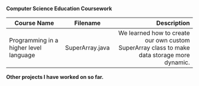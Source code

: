 **Computer Science Education Coursework**

|Course Name                             | Filename         | Description|
|----------------------------------------|:----------------:|-----------:|
|Programming in a higher level language  | SuperArray.java  | We learned how to create our own custom SuperArray class to make data storage more dynamic.|

**Other projects I have worked on so far.**
